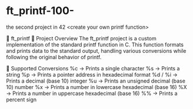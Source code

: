# ft_printf-100-
the second project in 42 &lt;create your own printf function>

📌 ft_printf
📝 Project Overview
The ft_printf project is a custom implementation of the standard printf function in C. This function formats and prints data to the standard output, handling various conversions while following the original behavior of printf.

🔧 Supported Conversions
%c → Prints a single character
%s → Prints a string
%p → Prints a pointer address in hexadecimal format
%d / %i → Prints a decimal (base 10) integer
%u → Prints an unsigned decimal (base 10) number
%x → Prints a number in lowercase hexadecimal (base 16)
%X → Prints a number in uppercase hexadecimal (base 16)
%% → Prints a percent sign
